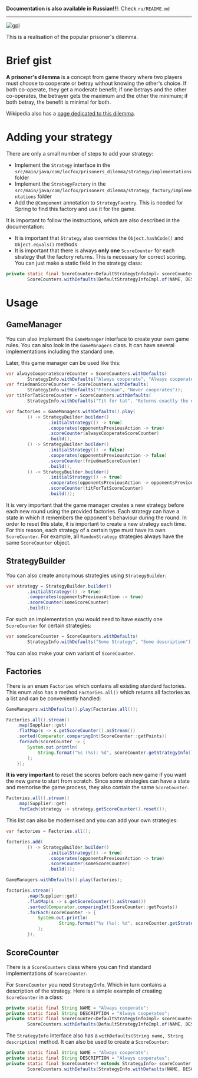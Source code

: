 **Documentation is also available in Russian!!!**: Check `ru/README.md`

---

[![gpl](https://img.shields.io/badge/gpl-fab387?style=for-the-badge&label=license&labelColor=1e1e2e)](https://github.com/AndyLocks/PrisonersDilemma/blob/master/LICENSE)

This is a realisation of the popular prisoner's dilemma.

# Brief gist

**A prisoner's dilemma** is a concept from game theory where two players must choose to cooperate or betray without knowing the other's choice.
If both co-operate, they get a moderate benefit; if one betrays and the other co-operates, the betrayer gets the maximum and the other the minimum; if both betray, the benefit is minimal for both.

Wikipedia also has a [page dedicated to this dilemma](https://ru.wikipedia.org/wiki/%D0%94%D0%B8%D0%BB%D0%B5%D0%BC%D0%BC%D0%B0_%D0%B7%D0%B0%D0%BA%D0%BB%D1%8E%D1%87%D1%91%D0%BD%D0%BD%D0%BE%D0%B3%D0%BE).

# Adding your strategy

There are only a small number of steps to add your strategy:

- Implement the `Strategy` interface in the `src/main/java/com/locfox/prisoners_dilemma/strategy/implementations` folder
- Implement the `StrategyFactory` in the `src/main/java/com/locfox/prisoners_dilemma/strategy_factory/implementations` folder
- Add the `@Component` annotation to `StrategyFacotry`. This is needed for Spring to find this factory and use it for the game.

It is important to follow the instructions, which are also described in the documentation:

- It is important that `Strategy` also overrides the `Object.hashCode()` and `Object.equals()` methods
- It is important that there is always **only one** `ScoreCounter` for each strategy that the factory returns. This is necessary for correct scoring. You can just make a static field in the strategy class:

```java
private static final ScoreCounter<DefaultStrategyInfoImpl> scoreCounter =
        ScoreCounters.withDefaults(DefaultStrategyInfoImpl.of(NAME, DESCRIPTION));
```

# Usage

## GameManager

You can also implement the `GameManager` interface to create your own game rules.
You can also look in the `GameManagers` class. It can have several implementations including the standard one.

Later, this game manager can be used like this:

```java
var alwaysCooperateScoreCounter = ScoreCounters.withDefaults(
        StrategyInfo.withDefaults("Always cooperate", "Always cooperates"));
var friedmanScoreCounter = ScoreCounters.withDefaults(
        StrategyInfo.withDefaults("Friedman", "Never cooperates"));
var titForTatScoreCounter = ScoreCounters.withDefaults(
        StrategyInfo.withDefaults("Tit for tat", "Returns exactly the opponent's previous answer"));

var factories = GameManagers.withDefaults().play(
        () -> StrategyBuilder.builder()
                .initialStrategy(() -> true)
                .cooperates(opponentsPreviousAction -> true)
                .scoreCounter(alwaysCooperateScoreCounter)
                .build(),
        () -> StrategyBuilder.builder()
                .initialStrategy(() -> false)
                .cooperates(opponentsPreviousAction -> false)
                .scoreCounter(friedmanScoreCounter)
                .build(),
        () -> StrategyBuilder.builder()
                .initialStrategy(() -> true)
                .cooperates(opponentsPreviousAction -> opponentsPreviousAction)
                .scoreCounter(titForTatScoreCounter)
                .build());
```

It is very important that the game manager creates a new strategy before each new round using the provided factories.
Each strategy can have a state in which it remembers the opponent's behaviour during the round. In order to reset this state, it is important to create a new strategy each time.
For this reason, each strategy of a certain type must have its own `ScoreCounter`. For example, all `RandomStrategy` strategies always have the same `ScoreCounter` object.

## StrategyBuilder

You can also create anonymous strategies using `StrategyBuilder`:

```java
var strategy = StrategyBuilder.builder()
        .initialStrategy(() -> true)
        .cooperates(opponentsPreviousAction -> true)
        .scoreCounter(someScoreCounter)
        .build();
```

For such an implementation you would need to have exactly one `ScoreCounter` for certain strategies:

```java
var someScoreCounter = ScoreCounters.withDefaults(
        StrategyInfo.withDefaults("Some Strategy", "Some description"));
```

You can also make your own variant of `ScoreCounter`.

## Factories

There is an enum `Factories` which contains all existing standard factories.
This enum also has a method `Factories.all()` which returns all factories as a list and can be conveniently handled:

```java
GameManagers.withDefaults().play(Factories.all());

Factories.all().stream()
    .map(Supplier::get)
    .flatMap(s -> s.getScoreCounter().asStream())
    .sorted(Comparator.comparingInt(ScoreCounter::getPoints))
    .forEach(scoreCounter -> {
        System.out.println(
            String.format("%s (%s): %d", scoreCounter.getStrategyInfo().name(), scoreCounter.getStrategyInfo().description(), scoreCounter.getPoints())
        );
    });
```

**It is very important** to reset the scores before each new game if you want the new game to start from scratch.
Since some strategies can have a state and memorise the game process, they also contain the same `ScoreCounter`.

```java
Factories.all().stream()
    .map(Supplier::get)
    .forEach(strategy -> strategy.getScoreCounter().reset());
```

This list can also be modernised and you can add your own strategies:

```java
var factories = Factories.all();

factories.add(
        () -> StrategyBuilder.builder()
                .initialStrategy(() -> true)
                .cooperates(opponentsPreviousAction -> true)
                .scoreCounter(someScoreCounter)
                .build());

GameManagers.withDefaults().play(factories);

factories.stream()
        .map(Supplier::get)
        .flatMap(s -> s.getScoreCounter().asStream())
        .sorted(Comparator.comparingInt(ScoreCounter::getPoints))
        .forEach(scoreCounter -> {
            System.out.println(
                    String.format("%s (%s): %d", scoreCounter.getStrategyInfo().name(), scoreCounter.getStrategyInfo().description(), scoreCounter.getPoints())
            );
        });
```

## ScoreCounter

There is a `ScoreCounters` class where you can find standard implementations of `ScoreCounter`.

For `ScoreCounter` you need `StrategyInfo`. Which in turn contains a description of the strategy.
Here is a simple example of creating `ScoreCounter` in a class:

```java
private static final String NAME = "Always cooperate";
private static final String DESCRIPTION = "Always cooperates";
private static final ScoreCounter<DefaultStrategyInfoImpl> scoreCounter =
        ScoreCounters.withDefaults(DefaultStrategyInfoImpl.of(NAME, DESCRIPTION));
```

The `StrategyInfo` interface also has a `withDefaults(String name, String description)` method. It can also be used to create a `ScoreCounter`:

```java
private static final String NAME = "Always cooperate";
private static final String DESCRIPTION = "Always cooperates";
private static final ScoreCounter<? extends StrategyInfo> scoreCounter =
        ScoreCounters.withDefaults(StrategyInfo.withDefaults(NAME, DESCRIPTION));
```
